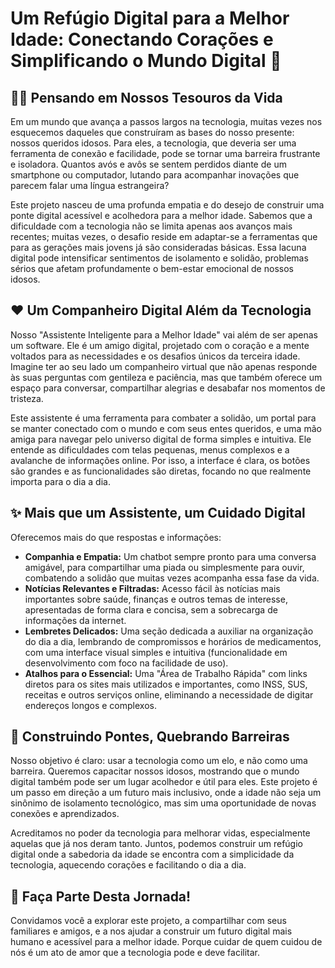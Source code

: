 # Um Refúgio Digital para a Melhor Idade: Conectando Corações e Simplificando o Mundo Digital 🌟

## 👵👴 Pensando em Nossos Tesouros da Vida

Em um mundo que avança a passos largos na tecnologia, muitas vezes nos esquecemos daqueles que construíram as bases do nosso presente: nossos queridos idosos. Para eles, a tecnologia, que deveria ser uma ferramenta de conexão e facilidade, pode se tornar uma barreira frustrante e isoladora. Quantos avós e avôs se sentem perdidos diante de um smartphone ou computador, lutando para acompanhar inovações que parecem falar uma língua estrangeira?

Este projeto nasceu de uma profunda empatia e do desejo de construir uma ponte digital acessível e acolhedora para a melhor idade. Sabemos que a dificuldade com a tecnologia não se limita apenas aos avanços mais recentes; muitas vezes, o desafio reside em adaptar-se a ferramentas que para as gerações mais jovens já são consideradas básicas. Essa lacuna digital pode intensificar sentimentos de isolamento e solidão, problemas sérios que afetam profundamente o bem-estar emocional de nossos idosos.

## ❤️ Um Companheiro Digital Além da Tecnologia

Nosso "Assistente Inteligente para a Melhor Idade" vai além de ser apenas um software. Ele é um amigo digital, projetado com o coração e a mente voltados para as necessidades e os desafios únicos da terceira idade. Imagine ter ao seu lado um companheiro virtual que não apenas responde às suas perguntas com gentileza e paciência, mas que também oferece um espaço para conversar, compartilhar alegrias e desabafar nos momentos de tristeza.

Este assistente é uma ferramenta para combater a solidão, um portal para se manter conectado com o mundo e com seus entes queridos, e uma mão amiga para navegar pelo universo digital de forma simples e intuitiva. Ele entende as dificuldades com telas pequenas, menus complexos e a avalanche de informações online. Por isso, a interface é clara, os botões são grandes e as funcionalidades são diretas, focando no que realmente importa para o dia a dia.

## ✨ Mais que um Assistente, um Cuidado Digital

Oferecemos mais do que respostas e informações:

* **Companhia e Empatia:** Um chatbot sempre pronto para uma conversa amigável, para compartilhar uma piada ou simplesmente para ouvir, combatendo a solidão que muitas vezes acompanha essa fase da vida.
* **Notícias Relevantes e Filtradas:** Acesso fácil às notícias mais importantes sobre saúde, finanças e outros temas de interesse, apresentadas de forma clara e concisa, sem a sobrecarga de informações da internet.
* **Lembretes Delicados:** Uma seção dedicada a auxiliar na organização do dia a dia, lembrando de compromissos e horários de medicamentos, com uma interface visual simples e intuitiva (funcionalidade em desenvolvimento com foco na facilidade de uso).
* **Atalhos para o Essencial:** Uma "Área de Trabalho Rápida" com links diretos para os sites mais utilizados e importantes, como INSS, SUS, receitas e outros serviços online, eliminando a necessidade de digitar endereços longos e complexos.

## 🤝 Construindo Pontes, Quebrando Barreiras

Nosso objetivo é claro: usar a tecnologia como um elo, e não como uma barreira. Queremos capacitar nossos idosos, mostrando que o mundo digital também pode ser um lugar acolhedor e útil para eles. Este projeto é um passo em direção a um futuro mais inclusivo, onde a idade não seja um sinônimo de isolamento tecnológico, mas sim uma oportunidade de novas conexões e aprendizados.

Acreditamos no poder da tecnologia para melhorar vidas, especialmente aquelas que já nos deram tanto. Juntos, podemos construir um refúgio digital onde a sabedoria da idade se encontra com a simplicidade da tecnologia, aquecendo corações e facilitando o dia a dia.

## 🚀 Faça Parte Desta Jornada!

Convidamos você a explorar este projeto, a compartilhar com seus familiares e amigos, e a nos ajudar a construir um futuro digital mais humano e acessível para a melhor idade. Porque cuidar de quem cuidou de nós é um ato de amor que a tecnologia pode e deve facilitar.
